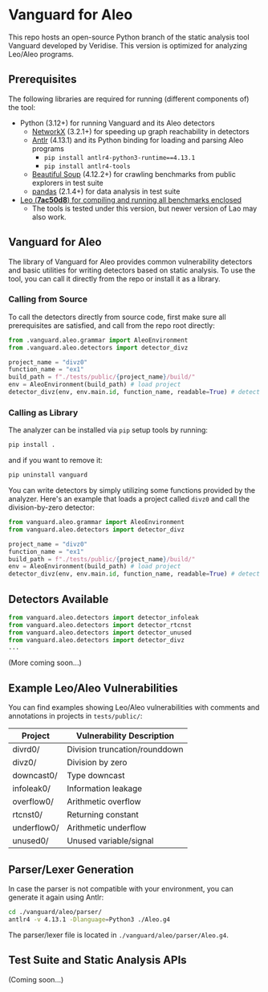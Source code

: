 # Vanguard for Aleo

This repo hosts an open-source Python branch of the static analysis tool Vanguard developed by Veridise. This version is optimized for analyzing Leo/Aleo programs.

## Prerequisites

The following libraries are required for running (different components of) the tool:

- Python (3.12+) for running Vanguard and its Aleo detectors
  - [NetworkX](https://networkx.org/documentation/stable/install.html) (3.2.1+) for speeding up graph reachability in detectors
  - [Antlr](https://www.antlr.org/) (4.13.1) and its Python binding for loading and parsing Aleo programs
    - `pip install antlr4-python3-runtime==4.13.1`
    - `pip install antlr4-tools`
  - [Beautiful Soup](https://www.crummy.com/software/BeautifulSoup/) (4.12.2+) for crawling benchmarks from public explorers in test suite
  - [pandas](https://pandas.pydata.org/)  (2.1.4+) for data analysis in test suite
- <u>Leo (**7ac50d8**) for compiling and running all benchmarks enclosed</u>
  - The tools is tested under this version, but newer version of Lao may also work.

## Vanguard for Aleo

The library of Vanguard for Aleo provides common vulnerability detectors and basic utilities for writing detectors based on static analysis. To use the tool, you can call it directly from the repo or install it as a library.

### Calling from Source

To call the detectors directly from source code, first make sure all prerequisites are satisfied, and call from the repo root directly:

```python
from .vanguard.aleo.grammar import AleoEnvironment
from .vanguard.aleo.detectors import detector_divz

project_name = "divz0"
function_name = "ex1"
build_path = f"./tests/public/{project_name}/build/"
env = AleoEnvironment(build_path) # load project
detector_divz(env, env.main.id, function_name, readable=True) # detect
```

### Calling as Library

The analyzer can be installed via `pip` setup tools by running:

```bash
pip install .
```

and if you want to remove it:

```bash
pip uninstall vanguard
```

You can write detectors by simply utilizing some functions provided by the analyzer. Here's an example that loads a project called `divz0` and call the division-by-zero detector:

```python
from vanguard.aleo.grammar import AleoEnvironment
from vanguard.aleo.detectors import detector_divz

project_name = "divz0"
function_name = "ex1"
build_path = f"./tests/public/{project_name}/build/"
env = AleoEnvironment(build_path) # load project
detector_divz(env, env.main.id, function_name, readable=True) # detect
```

## Detectors Available

```python
from vanguard.aleo.detectors import detector_infoleak
from vanguard.aleo.detectors import detector_rtcnst
from vanguard.aleo.detectors import detector_unused
from vanguard.aleo.detectors import detector_divz
...
```

(More coming soon...)

## Example Leo/Aleo Vulnerabilities

You can find examples showing Leo/Aleo vulnerabilities with comments and annotations in projects in `tests/public/`:

| Project     | Vulnerability Description     |
| ----------- | ----------------------------- |
| divrd0/     | Division truncation/rounddown |
| divz0/      | Division by zero              |
| downcast0/  | Type downcast                 |
| infoleak0/  | Information leakage           |
| overflow0/  | Arithmetic overflow           |
| rtcnst0/    | Returning constant            |
| underflow0/ | Arithmetic underflow          |
| unused0/    | Unused variable/signal        |

## Parser/Lexer Generation

In case the parser is not compatible with your environment, you can generate it again using Antlr:

```bash
cd ./vanguard/aleo/parser/
antlr4 -v 4.13.1 -Dlanguage=Python3 ./Aleo.g4
```

The parser/lexer file is located in `./vanguard/aleo/parser/Aleo.g4`.

## Test Suite and Static Analysis APIs

(Coming soon...)
